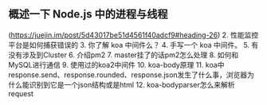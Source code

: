 ## 概述一下 Node.js 中的进程与线程
(https://juejin.im/post/5d43017be51d4561f40adcf9#heading-26)
2. 性能监控平台是如何捕获错误的
3. 你了解 koa 中间件么？
4. 手写一个 koa 中间件。
5. 有没有涉及到Cluster
6. 介绍pm2
7. master挂了的话pm2怎么处理
8. 如何和MySQL进行通信
9. 使用过的koa2中间件
10. koa-body原理
11. koa中response.send、response.rounded、response.json发生了什么事，浏览器为什么能识别到它是一个json结构或是html
12. koa-bodyparser怎么来解析request
